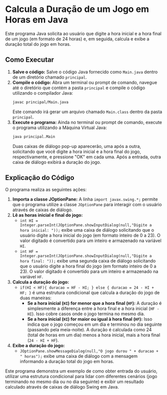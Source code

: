 # Calcula a Duração de um Jogo em Horas em Java

Este programa Java solicita ao usuário que digite a hora inicial e a hora final de um jogo (em formato de 24 horas) e, em seguida, calcula e exibe a duração total do jogo em horas.

## Como Executar

1.  **Salve o código:** Salve o código Java fornecido como `Main.java` dentro de um diretório chamado `principal`.
2.  **Compile o código:** Abra um terminal ou prompt de comando, navegue até o diretório que contém a pasta `principal` e compile o código utilizando o compilador Java:
    ```bash
    javac principal/Main.java
    ```
    Este comando irá gerar um arquivo chamado `Main.class` dentro da pasta `principal`.
3.  **Execute o programa:** Ainda no terminal ou prompt de comando, execute o programa utilizando a Máquina Virtual Java:
    ```bash
    java principal.Main
    ```
    Duas caixas de diálogo pop-up aparecerão, uma após a outra, solicitando que você digite a hora inicial e a hora final do jogo, respectivamente, e pressione "OK" em cada uma. Após a entrada, outra caixa de diálogo exibirá a duração do jogo.

## Explicação do Código

O programa realiza as seguintes ações:

1.  **Importa a classe JOptionPane:** A linha `import javax.swing.*;` permite que o programa utilize a classe `JOptionPane` para interagir com o usuário através de caixas de diálogo.
2.  **Lê as horas inicial e final do jogo:**
    * `int HI = Integer.parseInt(JOptionPane.showInputDialog(null,"Digite a hora inicial: "));` exibe uma caixa de diálogo solicitando que o usuário digite a hora inicial do jogo (em formato inteiro de 0 a 23). O valor digitado é convertido para um inteiro e armazenado na variável `HI`.
    * `int HF = Integer.parseInt(JOptionPane.showInputDialog(null,"Digite a hora final: "));` exibe uma segunda caixa de diálogo solicitando que o usuário digite a hora final do jogo (em formato inteiro de 0 a 23). O valor digitado é convertido para um inteiro e armazenado na variável `HF`.
3.  **Calcula a duração do jogo:**
    * `if(HI < HF){ duracao = HF - HI; } else { duracao = 24 - HI + HF; }` é uma estrutura condicional que calcula a duração do jogo de duas maneiras:
        * **Se a hora inicial (`HI`) for menor que a hora final (`HF`):** A duração é simplesmente a diferença entre a hora final e a hora inicial (`HF - HI`). Isso cobre casos onde o jogo termina no mesmo dia.
        * **Se a hora inicial (`HI`) for maior ou igual à hora final (`HF`):** Isso indica que o jogo começou em um dia e terminou no dia seguinte (passando pela meia-noite). A duração é calculada como 24 (total de horas em um dia) menos a hora inicial, mais a hora final (`24 - HI + HF`).
4.  **Exibe a duração do jogo:**
    * `JOptionPane.showMessageDialog(null,"O jogo durou " + duracao + " horas");` exibe uma caixa de diálogo com a mensagem informando a duração total do jogo em horas.

Este programa demonstra um exemplo de como obter entrada do usuário, utilizar uma estrutura condicional para lidar com diferentes cenários (jogo terminando no mesmo dia ou no dia seguinte) e exibir um resultado calculado através de caixas de diálogo Swing em Java.
